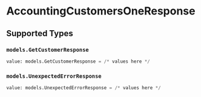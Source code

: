 # AccountingCustomersOneResponse


## Supported Types

### `models.GetCustomerResponse`

```python
value: models.GetCustomerResponse = /* values here */
```

### `models.UnexpectedErrorResponse`

```python
value: models.UnexpectedErrorResponse = /* values here */
```

